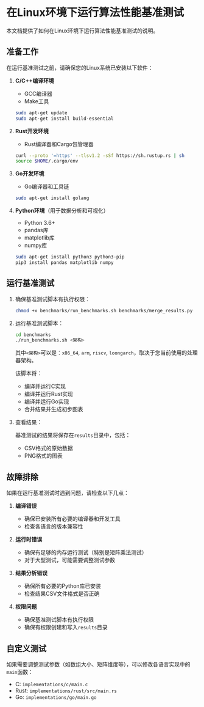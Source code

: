 # 在Linux环境下运行算法性能基准测试

本文档提供了如何在Linux环境下运行算法性能基准测试的说明。

## 准备工作

在运行基准测试之前，请确保您的Linux系统已安装以下软件：

1. **C/C++编译环境**
   - GCC编译器
   - Make工具

   ```bash
   sudo apt-get update
   sudo apt-get install build-essential
   ```

2. **Rust开发环境**
   - Rust编译器和Cargo包管理器

   ```bash
   curl --proto '=https' --tlsv1.2 -sSf https://sh.rustup.rs | sh
   source $HOME/.cargo/env
   ```

3. **Go开发环境**
   - Go编译器和工具链

   ```bash
   sudo apt-get install golang
   ```

4. **Python环境**（用于数据分析和可视化）
   - Python 3.6+
   - pandas库
   - matplotlib库
   - numpy库

   ```bash
   sudo apt-get install python3 python3-pip
   pip3 install pandas matplotlib numpy
   ```

## 运行基准测试

1. 确保基准测试脚本有执行权限：

   ```bash
   chmod +x benchmarks/run_benchmarks.sh benchmarks/merge_results.py
   ```

2. 运行基准测试脚本：

   ```bash
   cd benchmarks
   ./run_benchmarks.sh <架构>
   ```

   其中`<架构>`可以是：`x86_64`, `arm`, `riscv`, `loongarch`，取决于您当前使用的处理器架构。

   该脚本将：
   - 编译并运行C实现
   - 编译并运行Rust实现
   - 编译并运行Go实现
   - 合并结果并生成初步图表

3. 查看结果：

   基准测试的结果将保存在`results`目录中，包括：
   - CSV格式的原始数据
   - PNG格式的图表

## 故障排除

如果在运行基准测试时遇到问题，请检查以下几点：

1. **编译错误**
   - 确保已安装所有必要的编译器和开发工具
   - 检查各语言的版本兼容性

2. **运行时错误**
   - 确保有足够的内存运行测试（特别是矩阵乘法测试）
   - 对于大型测试，可能需要调整测试参数

3. **结果分析错误**
   - 确保所有必要的Python库已安装
   - 检查结果CSV文件格式是否正确

4. **权限问题**
   - 确保基准测试脚本有执行权限
   - 确保有权限创建和写入`results`目录

## 自定义测试

如果需要调整测试参数（如数组大小、矩阵维度等），可以修改各语言实现中的`main`函数：

- C: `implementations/c/main.c`
- Rust: `implementations/rust/src/main.rs`
- Go: `implementations/go/main.go`
